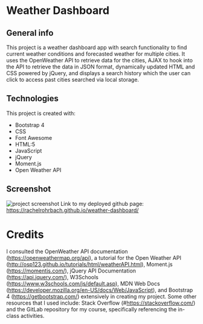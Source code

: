 # Weather Dashboard


## General info
This project is a weather dashboard app with search functionality to find current weather conditions and forecasted weather for multiple cities. It uses the OpenWeather API to retrieve data for the cities, AJAX to hook into the API to retrieve the data in JSON format, dynamically updated HTML and CSS powered by jQuery, and displays a search history which the user can click to access past cities searched via local storage. 
	
## Technologies
This project is created with: 
* Bootstrap 4
* CSS
* Font Awesome
* HTML:5
* JavaScript
* jQuery
* Moment.js
* Open Weather API

## Screenshot
![project screenshot](assets/weather-dashboard-screenshot.png)
Link to my deployed github page: https://rachelrohrbach.github.io/weather-dashboard/


# Credits
I consulted the OpenWeather API documentation (https://openweathermap.org/api), a tutorial for the Open Weather API (http://osp123.github.io/tutorials/html/weatherAPI.html), Moment.js (https://momentjs.com/), jQuery API Documentation (https://api.jquery.com/), W3Schools (https://www.w3schools.com/js/default.asp), MDN Web Docs (https://developer.mozilla.org/en-US/docs/Web/JavaScript), and Bootstrap 4 (https://getbootstrap.com/) extensively in creating my project. Some other resources that I used include: Stack Overflow (#https://stackoverflow.com/) and the GitLab repository for my course, specifically referencing the in-class activities. 

